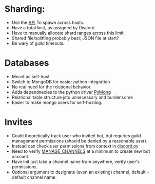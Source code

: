 # Sharding:
- Use the [API](https://discordpy.readthedocs.io/en/latest/api.html#discord.AutoShardedClient) To spawn across hosts.
- Have a total limit, as assigned by Discord.
- Have to manually allocate shard ranges across this limit.
- Shared file/splitting probably best; JSON file at start?
- Be wary of guild timeouts.

# Databases
- Meant as self-host
- Switch to MongoDB for easier python integration
- No real need for the relational behavior.
- Adds dependnecies to the python driver [PyMong](https://pymongo.readthedocs.io/en/stable/index.html)
- Relational table structure jstu unnecessary and burdensome
- Easier to make mongo users for self-hosting.

# Invites
- Could theoretically track user who invited bot, but requries guild management permissions (should be denied by a reasonable user).
- Instead can check user permissions from context in [discord.py](https://discordpy.readthedocs.io/en/stable/ext/commands/api.html?highlight=message%20context#discord.ext.commands.Context.permissions)
- Need to verify [MANAGE_CHANNELS](https://discord.com/developers/docs/topics/permissions) at a minimum to create new bot account.
- Have init just take a channel name from anywhere, verify user's permissions.
- Optional argument to designate (even an existing) channel, default = default channel name.

